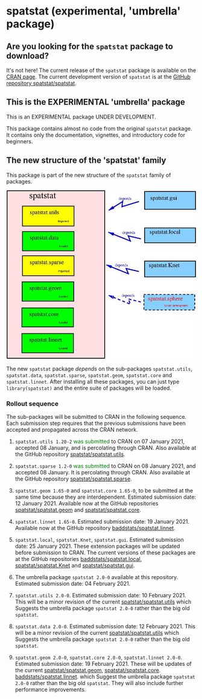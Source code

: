 # spatstat (experimental, 'umbrella' package)

## Are you looking for the `spatstat` package to download?

It's not here!
The current release of the `spatstat` package is available on 
the [CRAN page](https://cran.r-project.org/web/packages/spatstat).
The current development version of `spatstat` is at 
the [GitHub repository spatstat/spatstat](https://github.com/spatstat/spatstat).

## This is the EXPERIMENTAL 'umbrella' package

This is an EXPERIMENTAL package UNDER DEVELOPMENT.

This package contains almost no code from the original `spatstat` package.
It contains only the documentation, vignettes, and introductory
code for beginners.

## The new structure of the 'spatstat' family

This package is part of the new structure of the `spatstat` family of
packages.

![Spatstat pieces](RepoStuff/newspatstat.jpg)

The new `spatstat` package *depends* on the sub-packages `spatstat.utils`,
`spatstat.data`, `spatstat.sparse`, `spatstat.geom`, `spatstat.core`
and `spatstat.linnet`. After installing all these packages, you can just
type `library(spatstat)` and the entire suite of packages will be loaded.


### Rollout sequence

The sub-packages will be submitted to CRAN in the following sequence.
Each submission step requires that the previous submissions have been
accepted and propagated across the CRAN network.

1. `spatstat.utils 1.20-2`
<span style="color:green">was submitted</span>
to CRAN on 07 January 2021,
accepted 08 January, and is percolating through CRAN.
Also available at the GitHub repository
[spatstat/spatstat.utils](https://github.com/spatstat/spatstat.utils).

2. `spatstat.sparse 1.2-0` 
<span style="color:green">was submitted</span>
to CRAN on 08 January 2021,
and accepted 08 January. It is percolating through CRAN.
Also available at the GitHub repository
[spatstat/spatstat.sparse](https://github.com/spatstat/spatstat.sparse).

3. `spatstat.geom 1.65-0` and `spatstat.core 1.65-0`, to be submitted at the
same time because they are interdependent.
Estimated submission date: 12 January 2021.
Available now at the GitHub repositories
[spatstat/spatstat.geom](https://github.com/spatstat/spatstat.geom)
and 
[spatstat/spatstat.core](https://github.com/spatstat/spatstat.core).

4. `spatstat.linnet 1.65-0`.
Estimated submission date: 19 January 2021.
Available now at the GitHub repository
[baddstats/spatstat.linnet](https://github.com/baddstats/spatstat.linnet).

5. `spatstat.local`, `spatstat.Knet`, `spatstat.gui`.
Estimated submission date: 25 January 2021.
These extension packages will be updated before submission to CRAN.
The current versions of these packages are at the GitHub repositories
[baddstats/spatstat.local](https://github.com/baddstats/spatstat.local),
[spatstat/spatstat.Knet](https://github.com/spatstat/spatstat.Knet) and
[spatstat/spatstat.gui](https://github.com/spatstat/spatstat.gui).

6. The umbrella package `spatstat 2.0-0` available at this repository.
Estimated submission date: 04 February 2021.

7. `spatstat.utils 2.0-0`.
Estimated submission date: 10 February 2021.
This will be a minor revision of the current
[spatstat/spatstat.utils](https://github.com/spatstat/spatstat.utils)
which Suggests the umbrella package `spatstat 2.0-0`
rather than the big old `spatstat`.
   
8. `spatstat.data 2.0-0`.
Estimated submission date: 12 February 2021.
This will be a minor revision of the current
[spatstat/spatstat.utils](https://github.com/spatstat/spatstat.utils)
which Suggests the umbrella package `spatstat 2.0-0`
rather than the big old `spatstat`.

9. `spatstat.geom 2.0-0`, `spatstat.core 2.0-0`, `spatstat.linnet 2.0-0`.
Estimated submission date: 19 February 2021.
These will be updates of the current 
[spatstat/spatstat.geom](https://github.com/spatstat/spatstat.geom),
[spatstat/spatstat.core](https://github.com/spatstat/spatstat.core).
[baddstats/spatstat.linnet](https://github.com/baddstats/spatstat.linnet).
which Suggest the umbrella package `spatstat 2.0-0`
rather than the big old `spatstat`. They will also include further
performance improvements.

